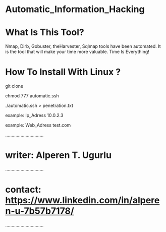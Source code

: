 # Automatic_Information_Hacking


# What Is This Tool?

Nmap, Dirb, Gobuster, theHarvester, Sqlmap tools have been automated. 
It is the tool that will make your time more valuable. Time Is Everything!

# How To Install With Linux ?

git clone 

chmod 777 automatic.ssh

./automatic.ssh > penetration.txt

example: Ip_Adress  10.0.2.3

example: Web_Adress test.com
         
..............................

# writer: Alperen T. Ugurlu
..............................

# contact: https://www.linkedin.com/in/alperen-u-7b57b7178/
..............................

